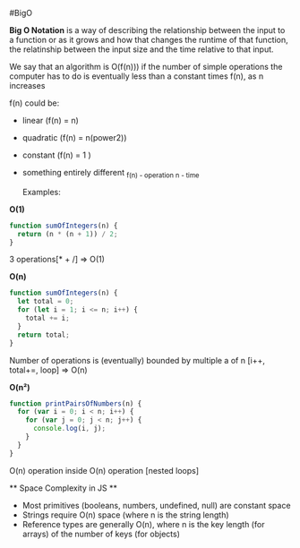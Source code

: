 #BigO

**Big O Notation** is a way of describing the relationship between the input to a function or as it grows and how that changes the runtime of that function, the relatinship between the input size and the time relative to that input.

We say that an algorithm is O(f(n))) if the number of simple operations the computer has to do is eventually less than a constant times f(n), as n increases

f(n) could be:

- linear (f(n) = n)
- quadratic (f(n) = n(power2))
- constant (f(n) = 1 )
- something entirely different
  <sub>f(n) - operation n - time</sub>

  Examples:

**O(1)**

```javascript
function sumOfIntegers(n) {
  return (n * (n + 1)) / 2;
}
```

3 operations[* + /] => O(1)

**O(n)**

```javascript
function sumOfIntegers(n) {
  let total = 0;
  for (let i = 1; i <= n; i++) {
    total += i;
  }
  return total;
}
```

Number of operations is (eventually) bounded by multiple a of n
[i++, total+=, loop] => O(n)

**O(n²)**

```javascript
function printPairsOfNumbers(n) {
  for (var i = 0; i < n; i++) {
    for (var j = 0; j < n; j++) {
      console.log(i, j);
    }
  }
}
```

O(n) operation inside O(n) operation [nested loops]

** Space Complexity in JS **

- Most primitives (booleans, numbers, undefined, null) are constant space
- Strings require O(n) space (where n is the string length)
- Reference types are generally O(n), where n is the key length (for arrays) of the number of keys (for objects)
